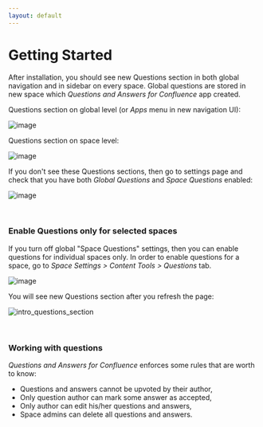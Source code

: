 ```yaml
---
layout: default
---
```


# Getting Started

After installation, you should see new Questions section in both global navigation and in sidebar on every space. Global questions are stored in new space which _Questions and Answers for Confluence_ app created. 

Questions section on global level (or _Apps_ menu in new navigation UI):

![image](https://user-images.githubusercontent.com/731629/79681370-22090b00-821a-11ea-9c7e-bbee6e4d0d4b.png)

Questions section on space level:

![image](https://user-images.githubusercontent.com/731629/79681351-f84fe400-8219-11ea-8e6e-a5c2d80ac3ee.png)


If you don't see these Questions sections, then go to settings page and check that you have both _Global Questions_ and _Space Questions_ enabled:

![image](https://user-images.githubusercontent.com/731629/79681520-31d51f00-821b-11ea-8ca2-bd8eef85da19.png)

&nbsp;
### Enable Questions only for selected spaces

If you turn off global "Space Questions" settings, then you can enable questions for individual spaces only. In order to enable questions for a space, go to  _Space Settings > Content Tools > Questions_ tab. 

![image](https://user-images.githubusercontent.com/731629/79070741-095b9b00-7cd8-11ea-898a-e8aeba49a9db.png)

You will see new Questions section after you refresh the page:

![intro_questions_section](https://user-images.githubusercontent.com/731629/75112607-aa699600-5645-11ea-98f1-b26442cb79ed.png)

&nbsp;
### Working with questions

_Questions and Answers for Confluence_ enforces some rules that are worth to know:

* Questions and answers cannot be upvoted by their author,
* Only question author can mark some answer as accepted,
* Only author can edit his/her questions and answers,
* Space admins can delete all questions and answers.







